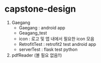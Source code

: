 # capstone-design

1. Gaegang
     - Gaegang : android app
     - Geagang_test
     - icon : 로고 및 앱 내에서 필요한 icon 모음
     - RetrofitTest : retrofit2 test android app
     - serverTest : flask test python
2. pdfReader (볼 필요 없음!!)
